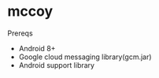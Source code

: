 mccoy
=====

Prereqs

- Android 8+
- Google cloud messaging library(gcm.jar)
- Android support library

